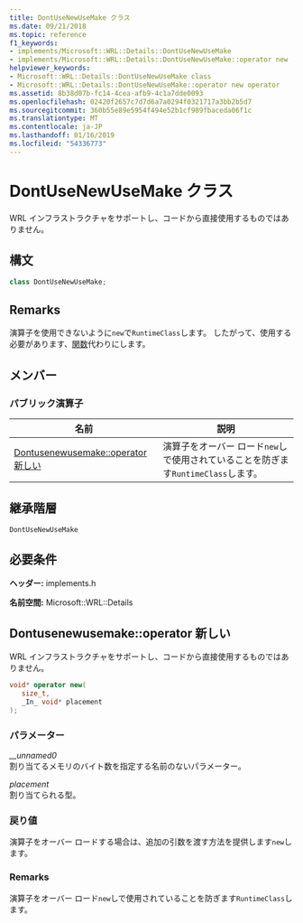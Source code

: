 ```yaml
---
title: DontUseNewUseMake クラス
ms.date: 09/21/2018
ms.topic: reference
f1_keywords:
- implements/Microsoft::WRL::Details::DontUseNewUseMake
- implements/Microsoft::WRL::Details::DontUseNewUseMake::operator new
helpviewer_keywords:
- Microsoft::WRL::Details::DontUseNewUseMake class
- Microsoft::WRL::Details::DontUseNewUseMake::operator new operator
ms.assetid: 8b38d07b-fc14-4cea-afb9-4c1a7dde0093
ms.openlocfilehash: 02420f2657c7d7d6a7a0294f0321717a3bb2b5d7
ms.sourcegitcommit: 360b55e89e5954f494e52b1cf989fbaceda06f1c
ms.translationtype: MT
ms.contentlocale: ja-JP
ms.lasthandoff: 01/16/2019
ms.locfileid: "54336773"
---
```

# <a name="dontusenewusemake-class"></a>DontUseNewUseMake クラス

WRL インフラストラクチャをサポートし、コードから直接使用するものではありません。

## <a name="syntax"></a>構文

```cpp
class DontUseNewUseMake;
```

## <a name="remarks"></a>Remarks

演算子を使用できないように`new`で`RuntimeClass`します。 したがって、使用する必要があります、[関数](make-function.md)代わりにします。

## <a name="members"></a>メンバー

### <a name="public-operators"></a>パブリック演算子

名前                                             | 説明
------------------------------------------------ | ---------------------------------------------------------------------------
[Dontusenewusemake::operator 新しい](#operator-new) | 演算子をオーバー ロード`new`しで使用されていることを防ぎます`RuntimeClass`します。

## <a name="inheritance-hierarchy"></a>継承階層

`DontUseNewUseMake`

## <a name="requirements"></a>必要条件

**ヘッダー:** implements.h

**名前空間:** Microsoft::WRL::Details

## <a name="operator-new"></a>Dontusenewusemake::operator 新しい

WRL インフラストラクチャをサポートし、コードから直接使用するものではありません。

```cpp
void* operator new(
   size_t,
   _In_ void* placement
);
```

### <a name="parameters"></a>パラメーター

*__unnamed0*<br/>
割り当てるメモリのバイト数を指定する名前のないパラメーター。

*placement*<br/>
割り当てられる型。

### <a name="return-value"></a>戻り値

演算子をオーバー ロードする場合は、追加の引数を渡す方法を提供します`new`します。

### <a name="remarks"></a>Remarks

演算子をオーバー ロード`new`しで使用されていることを防ぎます`RuntimeClass`します。
